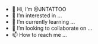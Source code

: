 - 👋 Hi, I’m @JNTATTOO
- 👀 I’m interested in ...
- 🌱 I’m currently learning ...
- 💞️ I’m looking to collaborate on ...
- 📫 How to reach me ...

<!---
JNTATTOO/JNTATTOO is a ✨ special ✨ repository because its `README.md` (this file) appears on your GitHub profile.
You can click the Preview link to take a look at your changes.
--->

